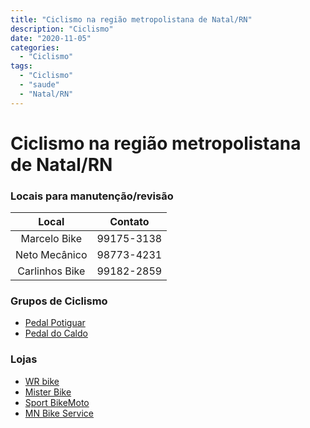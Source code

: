 ```yaml
---
title: "Ciclismo na região metropolistana de Natal/RN"
description: "Ciclismo"
date: "2020-11-05"
categories:
  - "Ciclismo"
tags:
  - "Ciclismo"
  - "saude"
  - "Natal/RN"
---
```




# Ciclismo na região metropolistana de Natal/RN


### Locais para manutenção/revisão
Local | Contato  
:-------: | :------: 
Marcelo Bike     | 99175-3138 
Neto Mecânico | 98773-4231 
Carlinhos Bike    | 99182-2859 



### Grupos de Ciclismo

- [Pedal Potiguar](https://www.instagram.com/pedal_potiguar/)
- [Pedal do Caldo](https://www.instagram.com/pedaldocaldo/)



### Lojas

- [WR bike](https://www.instagram.com/_wrbike/)  
- [Mister Bike](https://www.instagram.com/misterbikenatal/)
- [Sport BikeMoto](https://www.instagram.com/sport_bikemoto/)
- [MN Bike Service](https://www.instagram.com/mnbike_service/)
